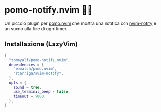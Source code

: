 # pomo-notify.nvim 🍅🔔

Un piccolo plugin per [pomo.nvim](https://github.com/epwalsh/pomo.nvim)
che mostra una notifica con [nvim-notify](https://github.com/rcarriga/nvim-notify) e un suono alla fine di ogni timer.

## Installazione (LazyVim)

```lua
{
  "tommyalf/pomo-notify.nvim",
  dependencies = {
    "epwalsh/pomo.nvim",
    "rcarriga/nvim-notify",
  },
  opts = {
    sound = true,
    use_terminal_beep = false,
    timeout = 5000,
  },
}

```
